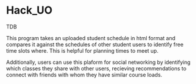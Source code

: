 # Hack_UO
TDB

This program takes an uploaded student schedule in html format and compares it against the schedules of other student users to identify free time slots where. This is helpful for planning times to meet up.

Additionally, users can use this plaform for social networking by identifying which classes they share with other users, recieving recommendations to connect with friends with whom they have similar course loads.

